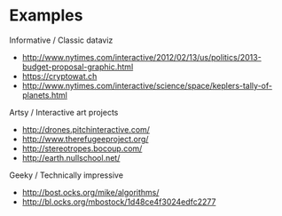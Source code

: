 # Examples

Informative / Classic dataviz
- http://www.nytimes.com/interactive/2012/02/13/us/politics/2013-budget-proposal-graphic.html
- https://cryptowat.ch
- http://www.nytimes.com/interactive/science/space/keplers-tally-of-planets.html

Artsy / Interactive art projects
- http://drones.pitchinteractive.com/
- http://www.therefugeeproject.org/
- http://stereotropes.bocoup.com/
- http://earth.nullschool.net/

Geeky / Technically impressive
- http://bost.ocks.org/mike/algorithms/
- http://bl.ocks.org/mbostock/1d48ce4f3024edfc2277
